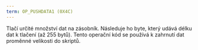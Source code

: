 ```yaml
---
term: OP_PUSHDATA1 (0X4C)
---
```


Tlačí určité množství dat na zásobník. Následuje ho byte, který udává délku dat k tlačení (až 255 bytů). Tento operační kód se používá k zahrnutí dat proměnné velikosti do skriptů.